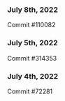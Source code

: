 ### July 8th, 2022

Commit #110082

### July 5th, 2022

Commit #314353


### July 4th, 2022

Commit #72281
